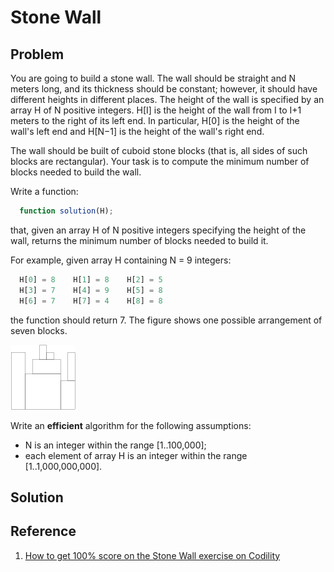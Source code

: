 # Stone Wall

## Problem

You are going to build a stone wall. The wall should be straight and N meters long, and its thickness should be constant; however, it should have different heights in different places. The height of the wall is specified by an array H of N positive integers. H[I] is the height of the wall from I to I+1 meters to the right of its left end. In particular, H[0] is the height of the wall's left end and H[N−1] is the height of the wall's right end.

The wall should be built of cuboid stone blocks (that is, all sides of such blocks are rectangular). Your task is to compute the minimum number of blocks needed to build the wall.

Write a function:

```js
  function solution(H);
```

that, given an array H of N positive integers specifying the height of the wall, returns the minimum number of blocks needed to build it.

For example, given array H containing N = 9 integers:

```js
  H[0] = 8    H[1] = 8    H[2] = 5
  H[3] = 7    H[4] = 9    H[5] = 8
  H[6] = 7    H[7] = 4    H[8] = 8
```

the function should return 7. The figure shows one possible arrangement of seven blocks.

![Stone Wall](/.attachments/stone-wall.png)

Write an **efficient** algorithm for the following assumptions:

- N is an integer within the range [1..100,000];
- each element of array H is an integer within the range [1..1,000,000,000].

## Solution


## Reference

1. [How to get 100% score on the Stone Wall exercise on Codility](http://straightdeveloper.com/how-to-get-100-score-on-the-stonewall-exercise-on-codility/)